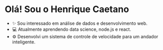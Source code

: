 # Olá! Sou o Henrique Caetano

* ✨ Sou interessado em análise de dados e desenvolvimento web.
* 💻 Atualmente aprendendo data science, node.js e react.
* ⚙️ Desenvolvi um sistema de controle de velocidade para um andador inteligente.



<!---
![Anurag's GitHub stats](https://github-readme-stats.vercel.app/api?username=HenriqCaetano&show_icons=true)
[![Top Langs](https://github-readme-stats.vercel.app/api/top-langs/?username=HenriqCaetano)](https://github.com/anuraghazra/github-readme-stats)
HenriqCaetano/HenriqCaetano is a ✨ special ✨ repository because its `README.md` (this file) appears on your GitHub profile.
You can click the Preview link to take a look at your changes.
--->
